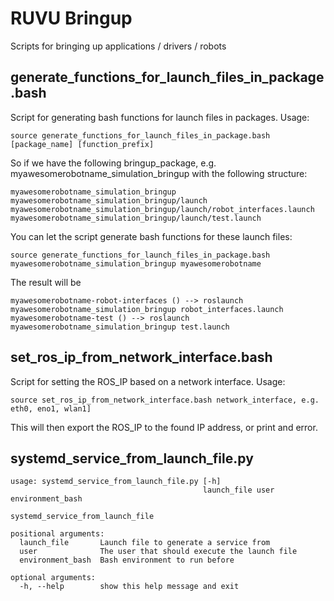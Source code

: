 <!--
Copyright 2020 RUVU Robotics B.V.
-->

# RUVU Bringup

Scripts for bringing up applications / drivers / robots

## generate_functions_for_launch_files_in_package.bash

Script for generating bash functions for launch files in packages. Usage:

	source generate_functions_for_launch_files_in_package.bash [package_name] [function_prefix]

So if we have the following bringup_package, e.g. myawesomerobotname_simulation_bringup with the following structure:

```
myawesomerobotname_simulation_bringup
myawesomerobotname_simulation_bringup/launch
myawesomerobotname_simulation_bringup/launch/robot_interfaces.launch
myawesomerobotname_simulation_bringup/launch/test.launch
```
You can let the script generate bash functions for these launch files:

	source generate_functions_for_launch_files_in_package.bash myawesomerobotname_simulation_bringup myawesomerobotname

The result will be

```
myawesomerobotname-robot-interfaces () --> roslaunch myawesomerobotname_simulation_bringup robot_interfaces.launch
myawesomerobotname-test () --> roslaunch myawesomerobotname_simulation_bringup test.launch

```

## set_ros_ip_from_network_interface.bash

Script for setting the ROS_IP based on a network interface. Usage:

	source set_ros_ip_from_network_interface.bash network_interface, e.g. eth0, eno1, wlan1]

This will then export the ROS_IP to the found IP address, or print and error.

## systemd_service_from_launch_file.py

```
usage: systemd_service_from_launch_file.py [-h]
                                           launch_file user environment_bash

systemd_service_from_launch_file

positional arguments:
  launch_file       Launch file to generate a service from
  user              The user that should execute the launch file
  environment_bash  Bash environment to run before

optional arguments:
  -h, --help        show this help message and exit
```
